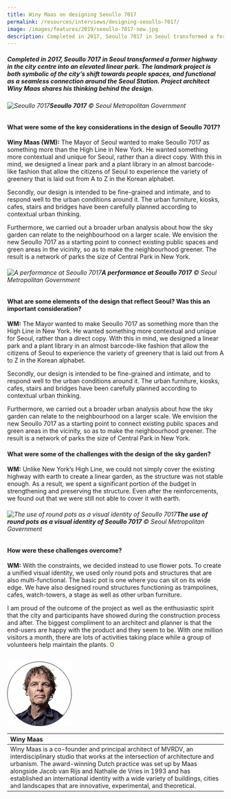 ```yaml
---
title: Winy Maas on designing Seoullo 7017
permalink: /resources/interviews/designing-seoullo-7017/
image: /images/features/2019/seoullo-7017-new.jpg
description: Completed in 2017, Seoullo 7017 in Seoul transformed a former highway in the city centre into an elevated linear park. The landmark project is both symbolic of the city’s shift towards people spaces, and functional as a seamless connection around the Seoul Station. Project architect Winy Maas shares his thinking behind the design.
---
```


##### Completed in 2017, Seoullo 7017 in Seoul transformed a former highway in the city centre into an elevated linear park. The landmark project is both symbolic of the city’s shift towards people spaces, and functional as a seamless connection around the Seoul Station. Project architect Winy Maas shares his thinking behind the design.

###### ![Seoullo 7017](/images/features/2019/seoullo-7017-new.jpg/)**Seoullo 7017** © Seoul Metropolitan Government

#### **What were some of the key considerations in the design of Seoullo 7017?**

**Winy Maas (WM):** The Mayor of Seoul wanted to make Seoullo 7017 as something more than the High Line in New York. He wanted something more contextual and unique for Seoul, rather than a direct copy. With this in mind, we designed a linear park and a plant library in an almost barcode-like fashion that allow the citizens of Seoul to experience the variety of greenery that is laid out from A to Z in the Korean alphabet. 

Secondly, our design is intended to be fine-grained and intimate, and to respond well to the urban conditions around it. The urban furniture, kiosks, cafes, stairs and bridges have been carefully planned according to contextual urban thinking. 

Furthermore, we carried out a broader urban analysis about how the sky garden can relate to the neighbourhood on a larger scale. We envision the new Seoullo 7017 as a starting point to connect existing public spaces and green areas in the vicinity, so as to make the neighbourhood greener. The result is a network of parks the size of Central Park in New York.

###### ![A performance at Seoullo 7017](/images/features/2019/seoullo-performance.jpg/)**A performance at Seoullo 7017** © Seoul Metropolitan Government

#### **What are some elements of the design that reflect Seoul? Was this an important consideration?**

**WM:** The Mayor wanted to make Seoullo 7017 as something more than the High Line in New York. He wanted something more contextual and unique for Seoul, rather than a direct copy. With this in mind, we designed a linear park and a plant library in an almost barcode-like fashion that allow the citizens of Seoul to experience the variety of greenery that is laid out from A to Z in the Korean alphabet. 

Secondly, our design is intended to be fine-grained and intimate, and to respond well to the urban conditions around it. The urban furniture, kiosks, cafes, stairs and bridges have been carefully planned according to contextual urban thinking. 

Furthermore, we carried out a broader urban analysis about how the sky garden can relate to the neighbourhood on a larger scale. We envision the new Seoullo 7017 as a starting point to connect existing public spaces and green areas in the vicinity, so as to make the neighbourhood greener. The result is a network of parks the size of Central Park in New York. 

#### **What were some of the challenges with the design of the sky garden?**

**WM:** Unlike New York’s High Line, we could not simply cover the existing highway with earth to create a linear garden, as the structure was not stable enough. As a result, we spent a significant portion of the budget in strengthening and preserving the structure. Even after the reinforcements, we found out that we were still not able to cover it with earth. 

###### ![The use of round pots as a visual identity of Seoullo 7017](/images/features/2019/seoullo-round-pots.jpg/)**The use of round pots as a visual identity of Seoullo 7017** © Seoul Metropolitan Government

#### **How were these challenges overcome?**

**WM:** With the constraints, we decided instead to use flower pots. To create a unified visual identity, we used only round pots and structures that are also multi-functional. The basic pot is one where you can sit on its wide edge. We have also designed round structures functioning as trampolines, cafes, watch-towers, a stage as well as other urban furniture. 

I am proud of the outcome of the project as well as the enthusiastic spirit that the city and participants have showed during the construction process and after. The biggest compliment to an architect and planner is that the end-users are happy with the product and they seem to be. With one million visitors a month, there are lots of activities taking place while a group of volunteers help maintain the plants. **<font color="#967942">O</font>** 

<br>

<div style="width:150px"><img src="/images/features/2019/winy-maas.png" alt="Winy Maas" /></div>

| **Winy Maas** |
|:---|
| Winy Maas is a co-founder and principal architect of MVRDV, an interdisciplinary studio that works at the intersection of architecture and urbanism. The award-winning Dutch practice was set up by Maas alongside Jacob van Rijs and Nathalie de Vries in 1993 and has established an international identity with a wide variety of buildings, cities and landscapes that are innovative, experimental, and theoretical. |
